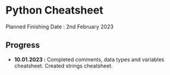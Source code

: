 # Python Cheatsheet

Planned Finishing Date : 2nd February 2023

## Progress
- **10.01.2023 :** Completed comments, data types and variables cheatsheet. Created strings cheatsheet.